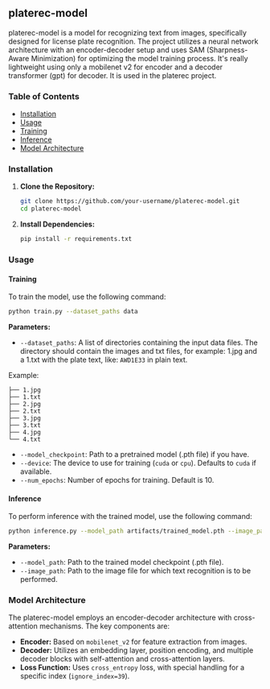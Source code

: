 
## platerec-model
platerec-model is a model for recognizing text from images, specifically designed for license plate recognition. The project utilizes a neural network architecture with an encoder-decoder setup and uses SAM (Sharpness-Aware Minimization) for optimizing the model training process. It's really lightweight using only a mobilenet v2 for encoder and a decoder transformer (gpt) for decoder. It is used in the platerec project.

### Table of Contents

- [Installation](#installation)
- [Usage](#usage)
- [Training](#training)
- [Inference](#inference)
- [Model Architecture](#model-architecture)

### Installation

1. **Clone the Repository:**
   ```bash
   git clone https://github.com/your-username/platerec-model.git
   cd platerec-model   
   ```

2. **Install Dependencies:**
   ```bash
   pip install -r requirements.txt
   ```

### Usage

#### Training

To train the model, use the following command:

```bash
python train.py --dataset_paths data
```

**Parameters:**
- `--dataset_paths`: A list of directories containing the input data files. The directory should contain the images and txt files, for example: 1.jpg and a 1.txt with the plate text, like: `AWD1E33` in plain text.

Example:
```
├── 1.jpg
├── 1.txt
├── 2.jpg
├── 2.txt
├── 3.jpg
├── 3.txt
├── 4.jpg
└── 4.txt
```

- `--model_checkpoint`: Path to a pretrained model (.pth file) if you have.
- `--device`: The device to use for training (`cuda` or `cpu`). Defaults to `cuda` if available.
- `--num_epochs`: Number of epochs for training. Default is 10.

#### Inference

To perform inference with the trained model, use the following command:

```bash
python inference.py --model_path artifacts/trained_model.pth --image_path lp_cropped.jpg
```

**Parameters:**
- `--model_path`: Path to the trained model checkpoint (.pth file).
- `--image_path`: Path to the image file for which text recognition is to be performed.

### Model Architecture

The platerec-model employs an encoder-decoder architecture with cross-attention mechanisms. The key components are:

- **Encoder:** Based on `mobilenet_v2` for feature extraction from images.
- **Decoder:** Utilizes an embedding layer, position encoding, and multiple decoder blocks with self-attention and cross-attention layers.
- **Loss Function:** Uses `cross_entropy` loss, with special handling for a specific index (`ignore_index=39`).


